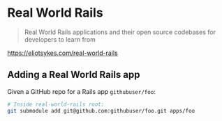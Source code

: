 # Real World Rails

> Real World Rails applications and their open source codebases for developers to learn from

https://eliotsykes.com/real-world-rails


## Adding a Real World Rails app

Given a GitHub repo for a Rails app `githubuser/foo`:

```bash
# Inside real-world-rails root:
git submodule add git@github.com:githubuser/foo.git apps/foo
```
